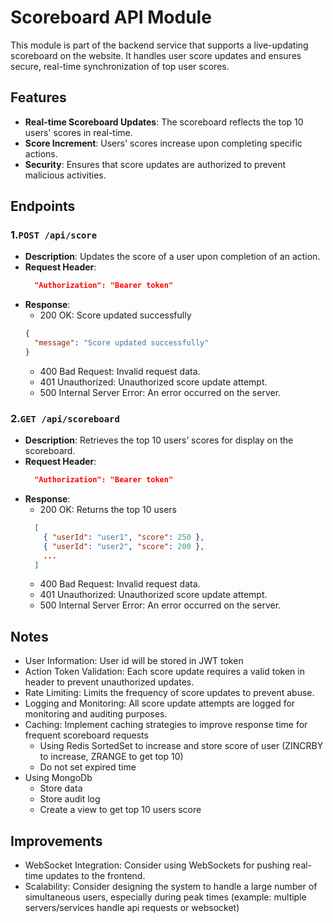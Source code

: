 # Scoreboard API Module

This module is part of the backend service that supports a live-updating scoreboard on the website. It handles user score updates and ensures secure, real-time synchronization of top user scores.

## Features

- **Real-time Scoreboard Updates**: The scoreboard reflects the top 10 users' scores in real-time.
- **Score Increment**: Users' scores increase upon completing specific actions.
- **Security**: Ensures that score updates are authorized to prevent malicious activities.

## Endpoints

### 1.`POST /api/score`

- **Description**: Updates the score of a user upon completion of an action.
- **Request Header**:
  ```json
    "Authorization": "Bearer token"
  ```
- **Response**:
  - 200 OK: Score updated successfully
  ```json
  {
    "message": "Score updated successfully"
  }
  ```
  - 400 Bad Request: Invalid request data.
  - 401 Unauthorized: Unauthorized score update attempt.
  - 500 Internal Server Error: An error occurred on the server.

### 2.`GET /api/scoreboard`

- **Description**: Retrieves the top 10 users’ scores for display on the scoreboard.
- **Request Header**:
  ```json
    "Authorization": "Bearer token"
  ```
- **Response**:
  - 200 OK: Returns the top 10 users
  ```json
    [
      { "userId": "user1", "score": 250 },
      { "userId": "user2", "score": 200 },
      ...
    ]
  ```
  - 400 Bad Request: Invalid request data.
  - 401 Unauthorized: Unauthorized score update attempt.
  - 500 Internal Server Error: An error occurred on the server.

## Notes
  - User Information: User id will be stored in JWT token
  - Action Token Validation: Each score update requires a valid token in header to prevent unauthorized updates.
  - Rate Limiting: Limits the frequency of score updates to prevent abuse.
  - Logging and Monitoring: All score update attempts are logged for monitoring and auditing purposes.
  - Caching: Implement caching strategies to improve response time for frequent scoreboard requests
    - Using Redis SortedSet to increase and store score of user (ZINCRBY to increase, ZRANGE to get top 10)
    - Do not set expired time
  - Using MongoDb
    - Store data
    - Store audit log
    - Create a view to get top 10 users score

## Improvements
  -  WebSocket Integration: Consider using WebSockets for pushing real-time updates to the frontend.
  -  Scalability: Consider designing the system to handle a large number of simultaneous users, especially during peak times (example: multiple servers/services handle api requests or websocket)

